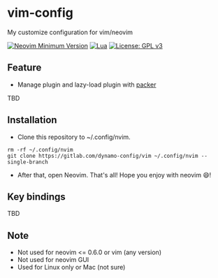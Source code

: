 # vim-config
My customize configuration for vim/neovim

[![Neovim Minimum Version](https://img.shields.io/badge/Neovim-0.6.0%20--%200.7.0-blue?style=flat-square&logo=Neovim&logoColor=white)](https://github.com/neovim/neovim)
[![Lua](https://img.shields.io/badge/Made%20with%20Lua-blue.svg?style=flat-square&logo=lua)](https://lua.org)
[![License: GPL v3](https://img.shields.io/badge/License-GPLv3-blue.svg)](https://www.gnu.org/licenses/gpl-3.0)

## Feature

- Manage plugin and lazy-load plugin with [packer](https://github.com/wbthomason/packer.nvim)

TBD

## Installation

- Clone this repository to ~/.config/nvim.
```
rm -rf ~/.config/nvim
git clone https://gitlab.com/dynamo-config/vim ~/.config/nvim --single-branch
```
- After that, open Neovim. That's all! Hope you enjoy with neovim :smile:!

## Key bindings

TBD

## Note

- Not used for neovim <= 0.6.0 or vim (any version)
- Not used for neovim GUI
- Used for Linux only or Mac (not sure)
